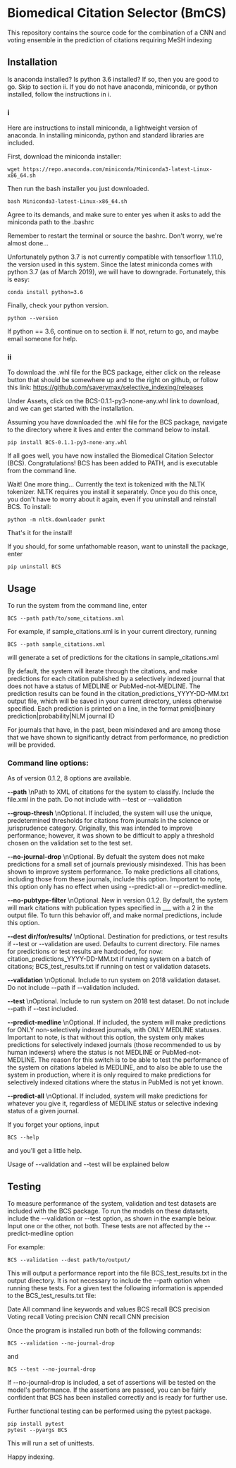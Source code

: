# Biomedical Citation Selector (BmCS)

This repository contains the source code for the combination of 
a CNN and voting ensemble in the prediction of citations requiring
MeSH indexing

## Installation

Is anaconda installed? Is python 3.6 installed? If so, then you are good to go. Skip to section ii.
If you do not have anaconda, miniconda, or python installed, follow the instructions in i.

### i
Here are instructions to install miniconda, a lightweight version of anaconda. In installing miniconda, python and 
standard libraries are included.

First, download the miniconda installer:
```
wget https://repo.anaconda.com/miniconda/Miniconda3-latest-Linux-x86_64.sh
```

Then run the bash installer you just downloaded. 
```
bash Miniconda3-latest-Linux-x86_64.sh
```
Agree to its demands, and make sure to enter yes when it asks to add the miniconda path to the .bashrc

Remember to restart the terminal or source the bashrc. Don't worry, we're almost done... 

Unfortunately python 3.7 is not currently compatible with tensorflow 1.11.0, the version used in this system.
Since the latest miniconda comes with python 3.7 (as of March 2019), we will have to downgrade.
Fortunately, this is easy:
```
conda install python=3.6
```

Finally, check your python version. 
```
python --version
```

If python == 3.6, continue on to section ii. If not, return to go, and maybe email someone for help.

### ii

To download the .whl file for the BCS package, either click on the release button that should be somewhere up and to the right on github,
or follow this link: https://github.com/saverymax/selective_indexing/releases

Under Assets, click on the BCS-0.1.1-py3-none-any.whl link to download, and we can get started with the installation. 

Assuming you have downloaded the .whl file for the BCS package, navigate to the directory where it lives and enter the command below to install.
```
pip install BCS-0.1.1-py3-none-any.whl
```
If all goes well, you have now installed the Biomedical Citation Selector (BCS). Congratulations!
BCS has been added to PATH, and is executable from the command line. 

Wait! One more thing...
Currently the text is tokenized with the NLTK tokenizer. 
NLTK requires you install it separately. Once you do this once,
you don't have to worry about it again, even if you uninstall and 
reinstall BCS. To install:
``` 
python -m nltk.downloader punkt
```

That's it for the install! 

If you should, for some unfathomable reason, want to uninstall the package, enter
```
pip uninstall BCS
```

## Usage

To run the system from the command line, enter
```
BCS --path path/to/some_citations.xml
```
For example, if sample_citations.xml is in your current directory, running
```
BCS --path sample_citations.xml
```
will generate a set of predictions for the citations in sample_citations.xml

By default, the system will iterate through the citations, and make predictions 
for each citation published by a selectively indexed journal that 
does not have a status of MEDLINE or PubMed-not-MEDLINE. 
The prediction results can be found in the citation_predictions_YYYY-DD-MM.txt output file, which will 
be saved in your current directory, unless otherwise specified. 
Each prediction is printed on a line, in the format 
pmid|binary prediction|probability|NLM journal ID 

For journals that have, in the past, been misindexed and are among those that
we have shown to significantly detract from performance, no prediction will be provided. 


### Command line options:
As of version 0.1.2, 8 options are available. 

**--path** 
    \nPath to XML of citations for the system to classify. Include the file.xml in the path. 
    Do not include with --test or --validation

**--group-thresh**
    \nOptional. If included, the system will use the unique, 
    predetermined thresholds for citations from journals in the science or jurisprudence category. Originally, this was intended to improve performance; however, it was shown to be difficult to apply a threshold chosen on the validation set to the test set.

**--no-journal-drop**
    \nOptional. By defualt the system does not make predictions for a small set of journals previously misindexed. This has been shown to improve system performance. To make predictions all citations, including those from these journals, include this option. 
    Important to note, this option only has no effect when using --predict-all or --predict-medline. 

**--no-pubtype-filter**
    \nOptional. New in version 0.1.2. By default, the system will mark citations with publication types specified in ___ with a 2 in the output file. To turn this behavior off, and make normal predictions, include this option. 
    
**--dest dir/for/results/** 
    \nOptional. Destination for predictions, or test results if --test or --validation are used. Defaults to 
    current directory. File names for predictions or test results are hardcoded, for now: 
    citation_predictions_YYYY-DD-MM.txt if running system on a batch of citations; BCS_test_results.txt 
    if running on test or validation datasets.   

**--validation** 
    \nOptional. Include to run system on 2018 validation dataset. Do not include --path if
    --validation included.  

**--test**
    \nOptional. Include to run system on 2018 test dataset. Do not include --path if
    --test included. 

**--predict-medline**
    \nOptional. If included, the system will make predictions for 
    ONLY non-selectively indexed journals, with ONLY MEDLINE statuses. 
    Important to note, is that without this option, 
    the system only makes predictions for selectively 
    indexed journals (those recommended to us by human indexers) 
    where the status is not MEDLINE or PubMed-not-MEDLINE. The reason 
    for this switch is to be able to test the performance of the system 
    on citations labeled is MEDLINE, and to also be able to use the system 
    in production, where it is only required to make predictions for selectively 
    indexed citations where the status in PubMed is not yet known.

**--predict-all**
    \nOptional. If included, system will make predictions 
    for whatever you give it, regardless of MEDLINE status or selective indexing
    status of a given journal. 

If you forget your options, input
```
BCS --help
```
and you'll get a little help.

Usage of --validation and --test will be explained below


## Testing
To measure performance of the system, validation and test datasets are included with the BCS
package. To run the models on these datasets, include the --validation or --test option,
as shown in the example below. Input one or the other, not both. These tests are not affected
by the --predict-medline option

For example:
```
BCS --validation --dest path/to/output/
```
This will output a performance report into the file BCS_test_results.txt in the output directory. 
It is not necessary to include the --path option when running these tests. 
For a given test the following information is appended to the BCS_test_results.txt file:

Date
All command line keywords and values
BCS recall
BCS precision
Voting recall
Voting precision
CNN recall
CNN precision

Once the program is installed run both of the following commands: 
```
BCS --validation --no-journal-drop 
```
and
```
BCS --test --no-journal-drop 
```
If --no-journal-drop is included, a set of assertions 
will be tested on the model's performance. If the assertions are passed,
you can be fairly confident that BCS has been installed correctly and is ready for 
further use.

Further functional testing can be performed using the pytest package.
```
pip install pytest
pytest --pyargs BCS
```
This will run a set of unittests.

Happy indexing.






